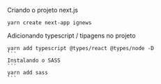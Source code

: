 Criando o projeto next.js
```
yarn create next-app ignews
```
Adicionando typescript / tipagens no projeto
````
yarn add typescript @types/react @types/node -D
```
Instalando o SASS
```
yarn add sass
```